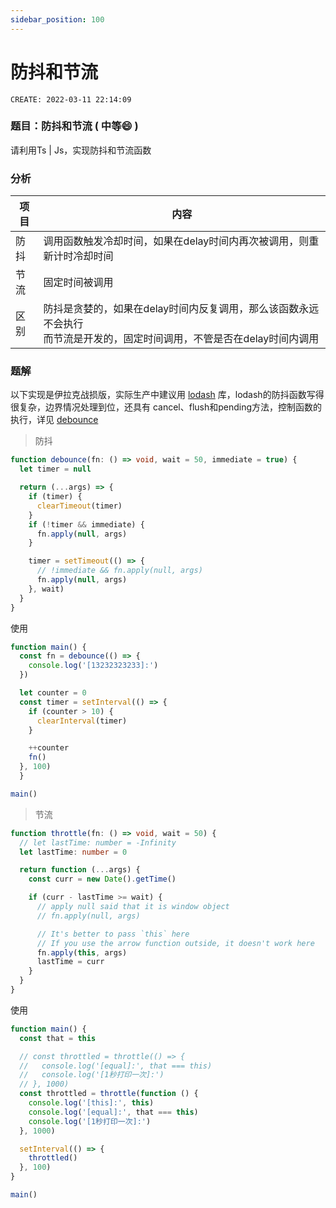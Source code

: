 ```yaml
---
sidebar_position: 100
---
```


# 防抖和节流

`CREATE: 2022-03-11 22:14:09`

### 题目：防抖和节流 ( 中等:smile: )

请利用Ts | Js，实现防抖和节流函数

### 分析

| 项目 | 内容                                                         |
| ---- | ------------------------------------------------------------ |
| 防抖 | 调用函数触发冷却时间，如果在delay时间内再次被调用，则重新计时冷却时间 |
| 节流 | 固定时间被调用                                               |
| 区别 | 防抖是贪婪的，如果在delay时间内反复调用，那么该函数永远不会执行<br />而节流是开发的，固定时间调用，不管是否在delay时间内调用 |

### 题解

以下实现是伊拉克战损版，实际生产中建议用 [lodash](https://github.com/lodash/lodash) 库，lodash的防抖函数写得很复杂，边界情况处理到位，还具有 cancel、flush和pending方法，控制函数的执行，详见 [debounce](https://github.com/lodash/lodash/blob/master/debounce.js) 

> 防抖

```ts
function debounce(fn: () => void, wait = 50, immediate = true) {
  let timer = null

  return (...args) => {
    if (timer) {
      clearTimeout(timer)
    }
    if (!timer && immediate) {
      fn.apply(null, args)
    }

    timer = setTimeout(() => {
      // !immediate && fn.apply(null, args)
      fn.apply(null, args)
    }, wait)
  }
}
```

使用

```ts
function main() {
  const fn = debounce(() => {
    console.log('[13232323233]:')
  })

  let counter = 0
  const timer = setInterval(() => {
    if (counter > 10) {
      clearInterval(timer)
    }

    ++counter
    fn()
  }, 100)
  }

main()
```

> 节流

```ts
function throttle(fn: () => void, wait = 50) {
  // let lastTime: number = -Infinity
  let lastTime: number = 0

  return function (...args) {
    const curr = new Date().getTime()

    if (curr - lastTime >= wait) {
      // apply null said that it is window object
      // fn.apply(null, args)

      // It's better to pass `this` here
      // If you use the arrow function outside, it doesn't work here
      fn.apply(this, args)
      lastTime = curr
    }
  }
}
```

使用

```ts
function main() {
  const that = this

  // const throttled = throttle(() => {
  //   console.log('[equal]:', that === this)
  //   console.log('[1秒打印一次]:')
  // }, 1000)
  const throttled = throttle(function () {
    console.log('[this]:', this)
    console.log('[equal]:', that === this)
    console.log('[1秒打印一次]:')
  }, 1000)

  setInterval(() => {
    throttled()
  }, 100)
}

main()
```



